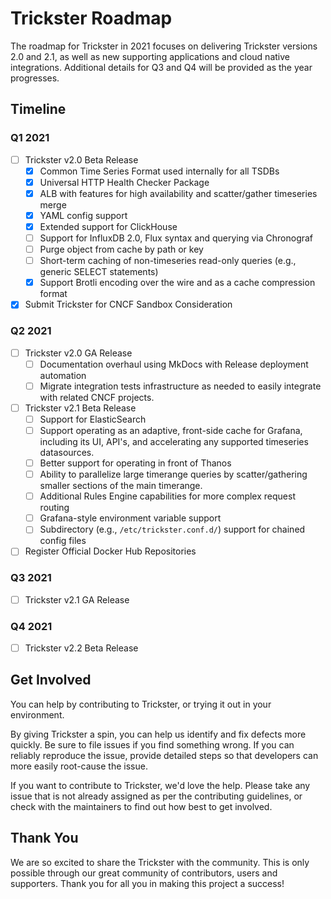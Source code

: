 # Trickster Roadmap

The roadmap for Trickster in 2021 focuses on delivering Trickster versions 2.0 and 2.1, as well as new supporting applications and cloud native integrations. Additional details for Q3 and Q4 will be provided as the year progresses.

## Timeline

### Q1 2021

- [ ] Trickster v2.0 Beta Release
  - [x] Common Time Series Format used internally for all TSDBs
  - [x] Universal HTTP Health Checker Package
  - [x] ALB with features for high availability and scatter/gather timeseries merge
  - [x] YAML config support
  - [x] Extended support for ClickHouse
  - [ ] Support for InfluxDB 2.0, Flux syntax and querying via Chronograf
  - [ ] Purge object from cache by path or key
  - [ ] Short-term caching of non-timeseries read-only queries (e.g., generic SELECT statements)
  - [x] Support Brotli encoding over the wire and as a cache compression format
  
- [x] Submit Trickster for CNCF Sandbox Consideration

### Q2 2021

- [ ] Trickster v2.0 GA Release
  - [ ] Documentation overhaul using MkDocs with Release deployment automation
  - [ ] Migrate integration tests infrastructure as needed to easily integrate with related CNCF projects.

- [ ] Trickster v2.1 Beta Release
  - [ ] Support for ElasticSearch
  - [ ] Support operating as an adaptive, front-side cache for Grafana, including its UI, API's, and accelerating any supported timeseries datasources.
  - [ ] Better support for operating in front of Thanos
  - [ ] Ability to parallelize large timerange queries by scatter/gathering smaller sections of the main timerange.
  - [ ] Additional Rules Engine capabilities for more complex request routing
  - [ ] Grafana-style environment variable support
  - [ ] Subdirectory (e.g., `/etc/trickster.conf.d/`) support for chained config files

- [ ] Register Official Docker Hub Repositories

### Q3 2021

- [ ] Trickster v2.1 GA Release

### Q4 2021

- [ ] Trickster v2.2 Beta Release

## Get Involved

You can help by contributing to Trickster, or trying it out in your environment.

By giving Trickster a spin, you can help us identify and fix defects more quickly. Be sure to file issues if you find something wrong. If you can reliably reproduce the issue, provide detailed steps so that developers can more easily root-cause the issue.

If you want to contribute to Trickster, we'd love the help. Please take any issue that is not already assigned as per the contributing guidelines, or check with the maintainers to find out how best to get involved.

## Thank You

We are so excited to share the Trickster with the community. This is only possible through our great community of contributors, users and supporters. Thank you for all you in making this project a success!
